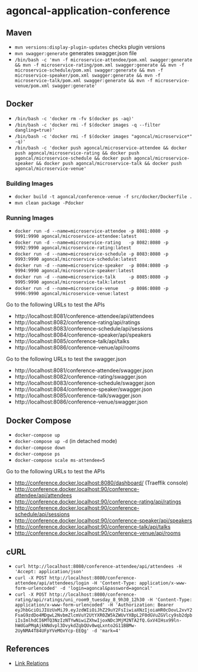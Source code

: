 # agoncal-application-conference

## Maven

* `mvn versions:display-plugin-updates` checks plugin versions
* `mvn swagger:generate` generates swagger.json file
* `/bin/bash -c 'mvn -f microservice-attendee/pom.xml swagger:generate && mvn -f microservice-rating/pom.xml swagger:generate && mvn -f microservice-schedule/pom.xml swagger:generate && mvn -f microservice-speaker/pom.xml swagger:generate && mvn -f microservice-talk/pom.xml swagger:generate && mvn -f microservice-venue/pom.xml swagger:generate'`

## Docker

* `/bin/bash -c 'docker rm -fv $(docker ps -aq)'`
* `/bin/bash -c 'docker rmi -f $(docker images -q --filter dangling=true)'`
* `/bin/bash -c 'docker rmi -f $(docker images "agoncal/microservice*" -q)'`
* `/bin/bash -c 'docker push agoncal/microservice-attendee && docker push agoncal/microservice-rating && docker push agoncal/microservice-schedule && docker push agoncal/microservice-speaker && docker push agoncal/microservice-talk && docker push agoncal/microservice-venue'`

### Building Images

* `docker build -t agoncal/conference-venue -f src/docker/Dockerfile .`
* `mvn clean package -Pdocker`

### Running Images

* `docker run -d --name=microservice-attendee -p 8081:8080 -p 9991:9990 agoncal/microservice-attendee:latest`
* `docker run -d --name=microservice-rating   -p 8082:8080 -p 9992:9990 agoncal/microservice-rating:latest`
* `docker run -d --name=microservice-schedule -p 8083:8080 -p 9993:9990 agoncal/microservice-schedule:latest`
* `docker run -d --name=microservice-speaker  -p 8084:8080 -p 9994:9990 agoncal/microservice-speaker:latest`
* `docker run -d --name=microservice-talk     -p 8085:8080 -p 9995:9990 agoncal/microservice-talk:latest`
* `docker run -d --name=microservice-venue    -p 8086:8080 -p 9996:9990 agoncal/microservice-venue:latest`

Go to the following URLs to test the APIs

* http://localhost:8081/conference-attendee/api/attendees
* http://localhost:8082/conference-rating/api/ratings
* http://localhost:8083/conference-schedule/api/sessions
* http://localhost:8084/conference-speaker/api/speakers
* http://localhost:8085/conference-talk/api/talks
* http://localhost:8086/conference-venue/api/rooms

Go to the following URLs to test the swagger.json

* http://localhost:8081/conference-attendee/swagger.json
* http://localhost:8082/conference-rating/swagger.json
* http://localhost:8083/conference-schedule/swagger.json
* http://localhost:8084/conference-speaker/swagger.json
* http://localhost:8085/conference-talk/swagger.json
* http://localhost:8086/conference-venue/swagger.json

## Docker Compose

* `docker-compose up`
* `docker-compose up -d` (in detached mode)
* `docker-compose down`
* `docker-compose ps`
* `docker-compose scale ms-attendee=5`

Go to the following URLs to test the APIs

* http://conference.docker.localhost:8080/dashboard/ (Traeffik console)
* http://conference.docker.localhost:90/conference-attendee/api/attendees
* http://conference.docker.localhost:90/conference-rating/api/ratings
* http://conference.docker.localhost:90/conference-schedule/api/sessions
* http://conference.docker.localhost:90/conference-speaker/api/speakers
* http://conference.docker.localhost:90/conference-talk/api/talks
* http://conference.docker.localhost:90/conference-venue/api/rooms


## cURL

* `curl http://localhost:8080/conference-attendee/api/attendees -H 'Accept: application/json'` 
* `curl -X POST http://localhost:8080/conference-attendee/api/attendees/login -H 'Content-Type: application/x-www-form-urlencoded' -d 'login=agoncal&password=agoncal'`
* `curl -X POST http://localhost:8080/conference-rating/api/ratings/uni_room9_tuesday_8_9h30_12h30 -H 'Content-Type: application/x-www-form-urlencoded' -H 'Authorization: Bearer eyJhbGciOiJIUzUxMiJ9.eyJzdWIiOiJhZ29uY2FsIiwiaXNzIjoiaHR0cDovL2xvY2FsaG9zdDo4MDgwL2NvbmZlcmVuY2UtYXR0ZW5kZWUvYXBpL2F0dGVuZGVlcy9sb2dpbiIsImlhdCI6MTQ3NzIzNTYwNiwiZXhwIjoxNDc3MjM2NTA2fQ.GxV4IHsx99ln-hWdGaPMqAjkNNdvpl3DvykdZqbQUv0wqLxnto2G11BBMw-2UyNMA4T84UFpYVeMOxYcp-EEQg' -d 'mark=4'`

## References

* [Link Relations](http://www.iana.org/assignments/link-relations/link-relations.xml)
